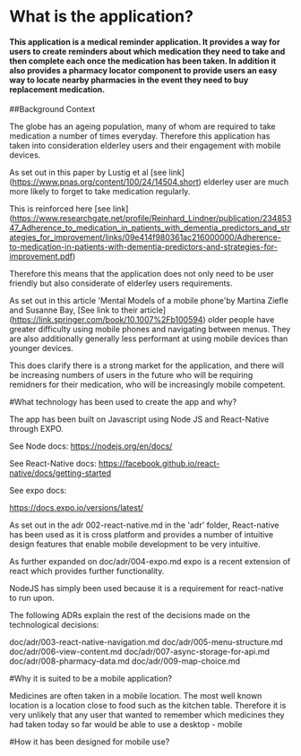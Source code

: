 

# What is the application? 

#### This application is a medical reminder application. It provides a way for users to create reminders about which medication they need to take and then complete each once the medication has been taken. In addition it also provides a pharmacy locator component to provide users an easy way to locate nearby pharmacies in the event they need to buy replacement medication.

##Background Context 

The globe has an ageing population, many of whom are required to take medication a number of times everyday. Therefore this application has taken into consideration elderley users and their engagement with mobile devices. 

As set out in this paper by Lustig et al [see link] (https://www.pnas.org/content/100/24/14504.short) elderley user are much more likely to forget to take medication regularly. 

This is reinforced here [see link] (https://www.researchgate.net/profile/Reinhard_Lindner/publication/23485347_Adherence_to_medication_in_patients_with_dementia_predictors_and_strategies_for_improvement/links/09e414f980361ac216000000/Adherence-to-medication-in-patients-with-dementia-predictors-and-strategies-for-improvement.pdf) 

Therefore this means that the application does not only need to be user friendly but also considerate of elderley users requirements. 

As set out in this article 'Mental Models of a mobile phone'by Martina Ziefle and Susanne Bay, [See link to their article] (https://link.springer.com/book/10.1007%2Fb100594) older people have greater difficulty using mobile phones and navigating between menus. They are also additionally generally less performant at using mobile devices than younger devices. 

This does clarify there is a strong market for the application, and there will be increasing numbers of users in the future who will be requiring remidners for their medication, who will be increasingly mobile competent.


#What technology has been used to create the app and why?

The app has been built on Javascript using Node JS and React-Native through EXPO.

See Node docs:
https://nodejs.org/en/docs/

See React-Native docs: 
https://facebook.github.io/react-native/docs/getting-started

See expo docs:

https://docs.expo.io/versions/latest/

As set out in the adr 002-react-native.md in the 'adr' folder, React-native has been used as it is cross platform and provides a number of intuitive design features that enable mobile development to be very intuitive. 

As further expanded on doc/adr/004-expo.md expo is a recent extension of react which provides further functionality.

NodeJS has simply been used because it is a requirement for react-native to run upon. 

The following ADRs explain the rest of the decisions made on the technological decisions:

doc/adr/003-react-native-navigation.md
doc/adr/005-menu-structure.md
doc/adr/006-view-content.md
doc/adr/007-async-storage-for-api.md
doc/adr/008-pharmacy-data.md
doc/adr/009-map-choice.md


#Why it is suited to be a mobile application?

Medicines are often taken in a mobile location. The most well known location is a location close to food such as the kitchen table. Therefore it is very unlikely that any user that wanted to remember which medicines they had taken today so far would be able to use a desktop - mobile 

#How it has been designed for mobile use?


